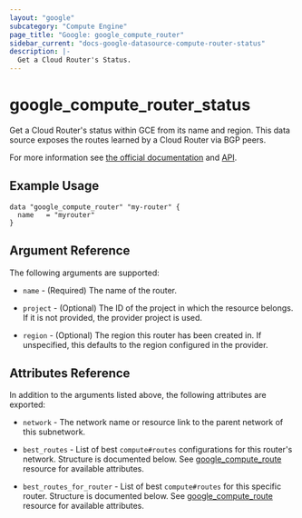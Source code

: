 ```yaml
---
layout: "google"
subcategory: "Compute Engine"
page_title: "Google: google_compute_router"
sidebar_current: "docs-google-datasource-compute-router-status"
description: |-
  Get a Cloud Router's Status.
---
```


# google\_compute\_router\_status

Get a Cloud Router's status within GCE from its name and region. This data source exposes the
routes learned by a Cloud Router via BGP peers.

For more information see [the official documentation](https://cloud.google.com/network-connectivity/docs/router/how-to/viewing-router-details)
and
[API](https://cloud.google.com/compute/docs/reference/rest/v1/routers/getRouterStatus).

## Example Usage

```hcl
data "google_compute_router" "my-router" {
  name   = "myrouter"
}
```

## Argument Reference

The following arguments are supported:

* `name` - (Required) The name of the router.

* `project` - (Optional) The ID of the project in which the resource
    belongs. If it is not provided, the provider project is used.

* `region` - (Optional) The region this router has been created in. If
    unspecified, this defaults to the region configured in the provider.


## Attributes Reference

In addition to the arguments listed above, the following attributes are exported:

* `network` - The network name or resource link to the parent
    network of this subnetwork.

* `best_routes` - List of best `compute#routes` configurations for this router's network. Structure is documented below. See [google_compute_route](https://www.terraform.io/docs/providers/google/r/compute_route.html) resource for available attributes.

* `best_routes_for_router` - List of best `compute#routes` for this specific router. Structure is documented below. See [google_compute_route](https://www.terraform.io/docs/providers/google/r/compute_route.html) resource for available attributes.

